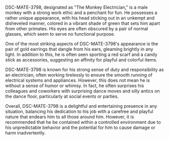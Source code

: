 DSC-MATE-3798, designated as "The Monkey Electrician," is a male monkey with a strong work ethic and a penchant for fun. He possesses a rather unique appearance, with his head sticking out in an unkempt and disheveled manner, colored in a vibrant shade of green that sets him apart from other primates. His eyes are often obscured by a pair of normal glasses, which seem to serve no functional purpose.

One of the most striking aspects of DSC-MATE-3798's appearance is the pair of gold earrings that dangle from his ears, gleaming brightly in any light. In addition to this, he is often seen sporting a red scarf and a candy stick as accessories, suggesting an affinity for playful and colorful items.

DSC-MATE-3798 is known for his strong sense of duty and responsibility as an electrician, often working tirelessly to ensure the smooth running of electrical systems and appliances. However, this does not mean he is without a sense of humor or whimsy. In fact, he often surprises his colleagues and coworkers with surprising dance moves and silly antics on the dance floor, particularly at social events or parties.

Overall, DSC-MATE-3798 is a delightful and entertaining presence in any situation, balancing his dedication to his job with a carefree and playful nature that endears him to all those around him. However, it is recommended that he be contained within a controlled environment due to his unpredictable behavior and the potential for him to cause damage or harm inadvertently.